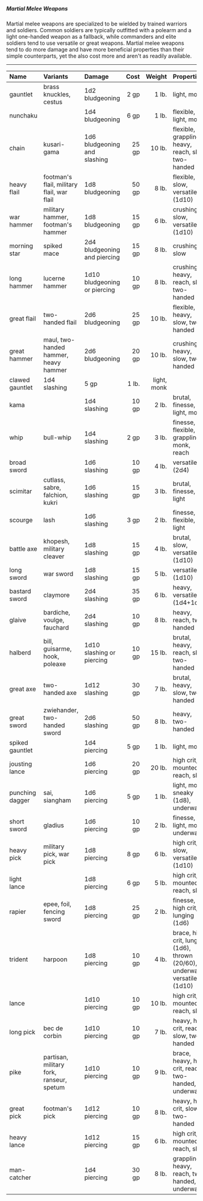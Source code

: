 ##### Martial Melee Weapons

Martial melee weapons are specialized to be wielded by trained warriors and soldiers. Common soldiers are typically outfitted with a polearm and a light one-handed weapon as a fallback, while commanders and elite soldiers tend to use versatile or great weapons. Martial melee weapons tend to do more damage and have more beneficial properties than their simple counterparts, yet the also cost more and aren't as readily available.

___
| Name | Variants | Damage | Cost | Weight | Properties |
|:-|:-|:-|-:|-:|:-|
| gauntlet | brass knuckles, cestus | 1d2 bludgeoning | 2 gp | 1 lb. | light, monk |
| nunchaku | | 1d4 bludgeoning | 6 gp | 1 lb. | flexible, light, monk |
| chain | kusari-gama | 1d6 bludgeoning and slashing | 25 gp | 10 lb. | flexible, grappling, heavy, reach, slow, two-handed |
| heavy flail | footman's flail, military flail, war flail | 1d8 bludgeoning | 50 gp | 8 lb. | flexible, slow, versatile (1d10)
| war hammer | military hammer, footman's hammer | 1d8 bludgeoning | 15 gp | 6 lb. | crushing, slow, versatile (1d10) |
| morning star | spiked mace | 2d4 bludgeoning and piercing | 15 gp | 8 lb. | crushing, slow |
| long hammer | lucerne hammer | 1d10 bludgeoning or piercing | 10 gp | 8 lb. | crushing, heavy, reach, slow, two-handed |
| great flail | two-handed flail | 2d6 bludgeoning | 25 gp | 10 lb. | flexible, heavy, slow, two-handed |
| great hammer | maul, two-handed hammer, heavy hammer | 2d6 bludgeoning | 20 gp | 10 lb. | crushing, heavy, slow, two-handed |
| clawed gauntlet | 1d4 slashing | 5 gp | 1 lb. | light, monk |
| kama | | 1d4 slashing | 10 gp | 2 lb. | brutal, finesse, light, monk |
| whip | bull-whip | 1d4 slashing | 2 gp | 3 lb. | finesse, flexible, grappling, monk, reach |
| broad sword | | 1d6 slashing | 10 gp | 4 lb. | versatile (2d4) |
| scimitar | cutlass, sabre, falchion, kukri | 1d6 slashing | 15 gp | 3 lb. | brutal, finesse, light |
| scourge | lash | 1d6 slashing | 3 gp | 2 lb. | finesse, flexible, light |
| battle axe | khopesh, military cleaver | 1d8 slashing | 15 gp | 4 lb. | brutal, slow, versatile (1d10) |
| long sword | war sword | 1d8 slashing | 15 gp | 5 lb. | versatile (1d10) |
| bastard sword | claymore | 2d4 slashing | 35 gp | 6 lb. | heavy, versatile (1d4+1d6) |
| glaive | bardiche, voulge, fauchard | 2d4 slashing | 10 gp | 8 lb. | heavy, reach, two-handed |
| halberd | bill, guisarme, hook, poleaxe | 1d10 slashing or piercing | 10 gp | 15 lb. | brutal, heavy, reach, slow, two-handed |
| great axe | two-handed axe | 1d12 slashing | 30 gp | 7 lb. | brutal, heavy, slow, two-handed |
| great sword | zwiehander, two-handed sword | 2d6 slashing | 50 gp | 8 lb. | heavy, two-handed |
| spiked gauntlet | | 1d4 piercing | 5 gp | 1 lb. | light, monk |
| jousting lance | | 1d6 piercing | 20 gp | 20 lb. | high crit, mounted, reach, slow |
| punching dagger | sai, siangham | 1d6 piercing | 5 gp | 1 lb. | light, monk, sneaky (1d8), underwater |
| short sword | gladius | 1d6 piercing | 10 gp | 2 lb. | finesse, light, monk, underwater |
| heavy pick | military pick, war pick | 1d8 piercing | 8 gp | 6 lb. | high crit, slow, versatile (1d10) |
| light lance | | 1d8 piercing | 6 gp | 5 lb. | high crit, mounted, reach, slow |
| rapier | epee, foil, fencing sword | 1d8 piercing | 25 gp | 2 lb. | finesse, high crit, lunging (1d6) |
| trident | harpoon | 1d8 piercing | 10 gp | 4 lb. | brace, high crit, lunging (1d6), thrown (20/60), underwater, versatile (1d10) |
| lance | | 1d10 piercing | 10 gp | 10 lb. | high crit, mounted, reach, slow |
| long pick | bec de corbin | 1d10 piercing | 10 gp | 7 lb. | heavy, high crit, reach, slow, two-handed |
| pike | partisan, military fork, ranseur, spetum | 1d10 piercing | 10 gp | 9 lb. | brace, heavy, high crit, reach, two-handed, underwater |
| great pick | footman's pick | 1d12 piercing | 10 gp | 8 lb. | heavy, high crit, slow, two-handed |
| heavy lance | | 1d12 piercing | 15 gp | 6 lb. | high crit, mounted, reach, slow |
| man-catcher | | 1d4 piercing | 30 gp | 8 lb. | grappling, heavy, reach, two-handed, underwater |
